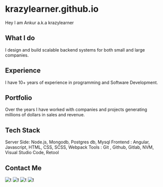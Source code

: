 
# krazylearner.github.io

Hey I am Ankur a.k.a krazylearner
      
What I do
-------------
I design and build scalable backend systems for both small and large companies.

Experience
-------------
I have 10+ years of experience in programming and Software Development.

Portfolio
-------------
Over the years I have worked with companies and projects generating millions of dollars in sales and revenue.

Tech Stack
-------------

Server Side: Node.js, Mongodb, Postgres db, Mysql
Frontend : Angular, Javascript, HTML, CSS, SCSS, Webpack
Tools : Git , Github, Gitlab, NVM, Visual Studio Code, Retool 

Contact Me
-------------

![t](https://img.shields.io/badge/LinkedIn-0077B5?style=for-the-badge&logo=linkedin&logoColor=white)
![t](https://img.shields.io/badge/GitHub-100000?style=for-the-badge&logo=github&logoColor=white)
![t](https://img.shields.io/badge/Gmail-D14836?style=for-the-badge&logo=gmail&logoColor=white)
![t](https://img.shields.io/badge/GitLab-330F63?style=for-the-badge&logo=gitlab&logoColor=white)








